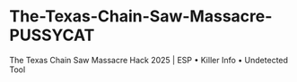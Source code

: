 # The-Texas-Chain-Saw-Massacre-PUSSYCAT
The Texas Chain Saw Massacre Hack 2025 | ESP • Killer Info • Undetected Tool 
